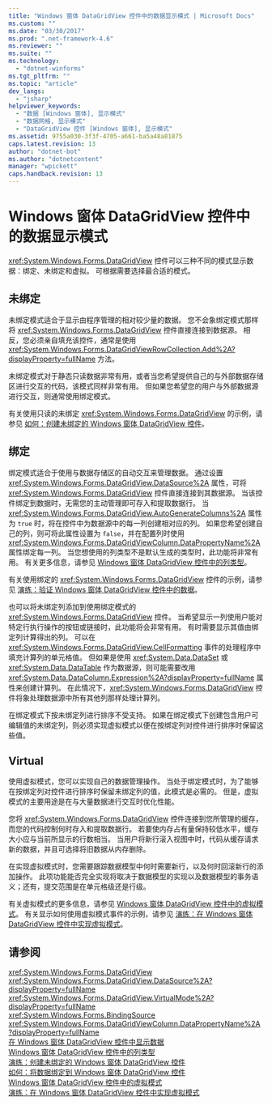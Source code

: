 ```yaml
---
title: "Windows 窗体 DataGridView 控件中的数据显示模式 | Microsoft Docs"
ms.custom: ""
ms.date: "03/30/2017"
ms.prod: ".net-framework-4.6"
ms.reviewer: ""
ms.suite: ""
ms.technology: 
  - "dotnet-winforms"
ms.tgt_pltfrm: ""
ms.topic: "article"
dev_langs: 
  - "jsharp"
helpviewer_keywords: 
  - "数据 [Windows 窗体], 显示模式"
  - "数据网格, 显示模式"
  - "DataGridView 控件 [Windows 窗体], 显示模式"
ms.assetid: 9755a030-3f3f-4705-a661-ba5a48a81875
caps.latest.revision: 13
author: "dotnet-bot"
ms.author: "dotnetcontent"
manager: "wpickett"
caps.handback.revision: 13
---
```

# Windows 窗体 DataGridView 控件中的数据显示模式
<xref:System.Windows.Forms.DataGridView> 控件可以三种不同的模式显示数据：绑定、未绑定和虚拟。  可根据需要选择最合适的模式。  
  
## 未绑定  
 未绑定模式适合于显示由程序管理的相对较少量的数据。  您不会象绑定模式那样将 <xref:System.Windows.Forms.DataGridView> 控件直接连接到数据源。  相反，您必须亲自填充该控件，通常是使用 <xref:System.Windows.Forms.DataGridViewRowCollection.Add%2A?displayProperty=fullName> 方法。  
  
 未绑定模式对于静态只读数据非常有用，或者当您希望提供自己的与外部数据存储区进行交互的代码，该模式同样非常有用。  但如果您希望您的用户与外部数据源进行交互，则通常使用绑定模式。  
  
 有关使用只读的未绑定 <xref:System.Windows.Forms.DataGridView> 的示例，请参见 [如何：创建未绑定的 Windows 窗体 DataGridView 控件](../../../../docs/framework/winforms/controls/how-to-create-an-unbound-windows-forms-datagridview-control.md)。  
  
## 绑定  
 绑定模式适合于使用与数据存储区的自动交互来管理数据。  通过设置 <xref:System.Windows.Forms.DataGridView.DataSource%2A> 属性，可将 <xref:System.Windows.Forms.DataGridView> 控件直接连接到其数据源。  当该控件绑定到数据时，无需您的主动管理即可存入和提取数据行。  当 <xref:System.Windows.Forms.DataGridView.AutoGenerateColumns%2A> 属性为 `true` 时，将在控件中为数据源中的每一列创建相对应的列。  如果您希望创建自己的列，则可将此属性设置为 `false`，并在配置列时使用 <xref:System.Windows.Forms.DataGridViewColumn.DataPropertyName%2A> 属性绑定每一列。  当您想使用的列类型不是默认生成的类型时，此功能将非常有用。  有关更多信息，请参见 [Windows 窗体 DataGridView 控件中的列类型](../../../../docs/framework/winforms/controls/column-types-in-the-windows-forms-datagridview-control.md)。  
  
 有关使用绑定的 <xref:System.Windows.Forms.DataGridView> 控件的示例，请参见 [演练：验证 Windows 窗体 DataGridView 控件中的数据](../../../../docs/framework/winforms/controls/walkthrough-validating-data-in-the-windows-forms-datagridview-control.md)。  
  
 也可以将未绑定列添加到使用绑定模式的 <xref:System.Windows.Forms.DataGridView> 控件。  当希望显示一列使用户能对特定行执行操作的按钮或链接时，此功能将会非常有用。  有时需要显示其值由绑定列计算得出的列。  可以在 <xref:System.Windows.Forms.DataGridView.CellFormatting> 事件的处理程序中填充计算列的单元格值。  但如果是使用 <xref:System.Data.DataSet> 或 <xref:System.Data.DataTable> 作为数据源，则可能需要改用 <xref:System.Data.DataColumn.Expression%2A?displayProperty=fullName> 属性来创建计算列。  在此情况下，<xref:System.Windows.Forms.DataGridView> 控件将象处理数据源中所有其他列那样处理计算列。  
  
 在绑定模式下按未绑定列进行排序不受支持。  如果在绑定模式下创建包含用户可编辑值的未绑定列，则必须实现虚拟模式以便在按绑定列对控件进行排序时保留这些值。  
  
## Virtual  
 使用虚拟模式，您可以实现自己的数据管理操作。  当处于绑定模式时，为了能够在按绑定列对控件进行排序时保留未绑定列的值，此模式是必需的。  但是，虚拟模式的主要用途是在与大量数据进行交互时优化性能。  
  
 您将 <xref:System.Windows.Forms.DataGridView> 控件连接到您所管理的缓存，而您的代码控制何时存入和提取数据行。  若要使内存占有量保持较低水平，缓存大小应与当前所显示的行数相当。  当用户将新行滚入视图中时，代码从缓存请求新的数据，并且可选择将旧数据从内存删除。  
  
 在实现虚拟模式时，您需要跟踪数据模型中何时需要新行，以及何时回滚新行的添加操作。  此项功能能否完全实现将取决于数据模型的实现以及数据模型的事务语义；还有，提交范围是在单元格级还是行级。  
  
 有关虚拟模式的更多信息，请参见 [Windows 窗体 DataGridView 控件中的虚拟模式](../../../../docs/framework/winforms/controls/virtual-mode-in-the-windows-forms-datagridview-control.md)。  有关显示如何使用虚拟模式事件的示例，请参见 [演练：在 Windows 窗体 DataGridView 控件中实现虚拟模式](../../../../docs/framework/winforms/controls/implementing-virtual-mode-wf-datagridview-control.md)。  
  
## 请参阅  
 <xref:System.Windows.Forms.DataGridView>   
 <xref:System.Windows.Forms.DataGridView.DataSource%2A?displayProperty=fullName>   
 <xref:System.Windows.Forms.DataGridView.VirtualMode%2A?displayProperty=fullName>   
 <xref:System.Windows.Forms.BindingSource>   
 <xref:System.Windows.Forms.DataGridViewColumn.DataPropertyName%2A?displayProperty=fullName>   
 [在 Windows 窗体 DataGridView 控件中显示数据](../../../../docs/framework/winforms/controls/displaying-data-in-the-windows-forms-datagridview-control.md)   
 [Windows 窗体 DataGridView 控件中的列类型](../../../../docs/framework/winforms/controls/column-types-in-the-windows-forms-datagridview-control.md)   
 [演练：创建未绑定的 Windows 窗体 DataGridView 控件](../../../../docs/framework/winforms/controls/walkthrough-creating-an-unbound-windows-forms-datagridview-control.md)   
 [如何：将数据绑定到 Windows 窗体 DataGridView 控件](../../../../docs/framework/winforms/controls/how-to-bind-data-to-the-windows-forms-datagridview-control.md)   
 [Windows 窗体 DataGridView 控件中的虚拟模式](../../../../docs/framework/winforms/controls/virtual-mode-in-the-windows-forms-datagridview-control.md)   
 [演练：在 Windows 窗体 DataGridView 控件中实现虚拟模式](../../../../docs/framework/winforms/controls/implementing-virtual-mode-wf-datagridview-control.md)